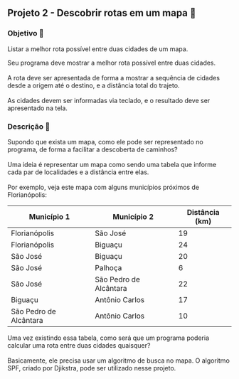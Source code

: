 ## Projeto 2 - Descobrir rotas em um mapa 🚗

### Objetivo 📌
Listar a melhor rota possível entre duas cidades de um mapa. 

Seu programa deve mostrar a melhor rota possível entre duas cidades. <br> <br> A rota deve ser apresentada de forma a mostrar a sequência de cidades desde a origem até o destino, e a distância total do trajeto. <br> <br>  As cidades devem ser informadas via teclado, e o resultado deve ser apresentado na tela.


### Descrição 📘
Supondo que exista um mapa, como ele pode ser representado no programa, de forma a facilitar a descoberta de caminhos? <br> <br> Uma ideia é representar um mapa como sendo uma tabela que informe cada par de localidades e a distância entre elas. <br> <br> Por exemplo, veja este mapa com alguns municípios próximos de Florianópolis:

| Município 1  | Município 2	| Distância (km) |
|------------------------| --- |----------------|
| Florianópolis          | São José	| 19             | 
| Florianópolis	         | Biguaçu	| 24             |
| São José	              | Biguaçu	| 20 |               
| São José	              | Palhoça	| 6 |                
| São José	              | São Pedro de Alcântara |	22 |
| Biguaçu                |	Antônio Carlos             |	17 |
| São Pedro de Alcântara	 | Antônio Carlos	| 10             |

Uma vez existindo essa tabela, como será que um programa poderia calcular uma rota entre duas cidades quaisquer?  <br> <br> 
Basicamente, ele precisa usar um algoritmo de busca no mapa. O algoritmo SPF, criado por Djikstra, pode ser utilizado nesse projeto.
